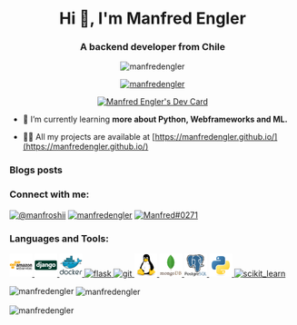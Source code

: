 <h1 align="center">Hi 👋, I'm Manfred Engler</h1>
<h3 align="center">A backend developer from Chile</h3>

<p align="center"> <img src="https://komarev.com/ghpvc/?username=manfredengler&label=Profile%20views&color=0e75b6&style=flat" alt="manfredengler" /> </p>

<p align="center"> <a href="https://github.com/ryo-ma/github-profile-trophy"><img src="https://github-profile-trophy.vercel.app/?username=manfredengler" alt="manfredengler" /></a> </p>

<p align="center"><a href="https://app.daily.dev/Manfroshi"><img src="https://api.daily.dev/devcards/d23fa221936d4b9f815e23c274ef98b6.png?r=98o" width="300" alt="Manfred Engler's Dev Card"/></a></p>

- 🌱 I’m currently learning **more about Python, Webframeworks and ML.**

- 👨‍💻 All my projects are available at [https://manfredengler.github.io/](https://manfredengler.github.io/)

### Blogs posts
<!-- BLOG-POST-LIST:START -->
<!-- BLOG-POST-LIST:END -->

<h3 align="left">Connect with me:</h3>
<p align="left">
<a href="https://dev.to/@manfroshii" target="blank"><img align="center" src="https://cdn.jsdelivr.net/npm/simple-icons@3.0.1/icons/dev-dot-to.svg" alt="@manfroshii" height="30" width="40" /></a>
<a href="https://linkedin.com/in/manfredengler" target="blank"><img align="center" src="https://raw.githubusercontent.com/rahuldkjain/github-profile-readme-generator/neutral-icons/src/images/icons/Social/linked-in-alt.svg" alt="manfredengler" height="30" width="40" /></a>
<a href="https://discord.gg/Manfred#0271" target="blank"><img align="center" src="https://raw.githubusercontent.com/rahuldkjain/github-profile-readme-generator/neutral-icons/src/images/icons/Social/discord.svg" alt="Manfred#0271" height="30" width="40" /></a>
</p>

<h3 align="left">Languages and Tools:</h3>
<p align="left"> <a href="https://aws.amazon.com" target="_blank"> <img src="https://raw.githubusercontent.com/devicons/devicon/master/icons/amazonwebservices/amazonwebservices-original-wordmark.svg" alt="aws" width="40" height="40"/> </a> <a href="https://www.djangoproject.com/" target="_blank"> <img src="https://raw.githubusercontent.com/devicons/devicon/master/icons/django/django-original.svg" alt="django" width="40" height="40"/> </a> <a href="https://www.docker.com/" target="_blank"> <img src="https://raw.githubusercontent.com/devicons/devicon/master/icons/docker/docker-original-wordmark.svg" alt="docker" width="40" height="40"/> </a> <a href="https://flask.palletsprojects.com/" target="_blank"> <img src="https://www.vectorlogo.zone/logos/pocoo_flask/pocoo_flask-icon.svg" alt="flask" width="40" height="40"/> </a> <a href="https://git-scm.com/" target="_blank"> <img src="https://www.vectorlogo.zone/logos/git-scm/git-scm-icon.svg" alt="git" width="40" height="40"/> </a> <a href="https://www.linux.org/" target="_blank"> <img src="https://raw.githubusercontent.com/devicons/devicon/master/icons/linux/linux-original.svg" alt="linux" width="40" height="40"/> </a> <a href="https://www.mongodb.com/" target="_blank"> <img src="https://raw.githubusercontent.com/devicons/devicon/master/icons/mongodb/mongodb-original-wordmark.svg" alt="mongodb" width="40" height="40"/> </a> <a href="https://www.postgresql.org" target="_blank"> <img src="https://raw.githubusercontent.com/devicons/devicon/master/icons/postgresql/postgresql-original-wordmark.svg" alt="postgresql" width="40" height="40"/> </a> <a href="https://www.python.org" target="_blank"> <img src="https://raw.githubusercontent.com/devicons/devicon/master/icons/python/python-original.svg" alt="python" width="40" height="40"/> </a> <a href="https://scikit-learn.org/" target="_blank"> <img src="https://upload.wikimedia.org/wikipedia/commons/0/05/Scikit_learn_logo_small.svg" alt="scikit_learn" width="40" height="40"/> </a> </p>

<p><img align="left" src="https://github-readme-stats.vercel.app/api/top-langs?username=manfredengler&show_icons=true&locale=en&layout=compact" alt="manfredengler" /></p>

<p>&nbsp;<img align="center" src="https://github-readme-stats.vercel.app/api?username=manfredengler&show_icons=true&locale=en" alt="manfredengler" /></p>

<p><img align="center" src="https://github-readme-streak-stats.herokuapp.com/?user=manfredengler&" alt="manfredengler" /></p>
